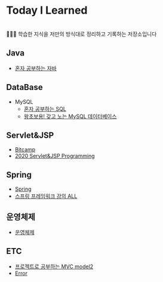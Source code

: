 # Today I Learned      
<br>
🙋🏻‍♂️ 학습한 지식을 저만의 방식대로 정리하고 기록하는 저장소입니다 

## Java
- [혼자 공부하는 자바](https://github.com/Jinuk93/TIL/blob/master/Java/Hon_Gong_Java/README.md)

## DataBase
- MySQL
  - [혼자 공부하는 SQL](https://github.com/Jinuk93/TIL/blob/master/DB/MySQL/Hon_Gong_SQL/docs/README.md)
  - [왕초보용! 갖고 노는 MySQL 데이터베이스](https://github.com/Jinuk93/TIL/blob/master/DB/MySQL/Yalco_MySQL/%EC%99%95%EC%B4%88%EB%B3%B4%EC%9A%A9%20%EA%B0%96%EA%B3%A0%EB%85%B8%EB%8A%94%20MySQL%20%EB%8D%B0%EC%9D%B4%ED%84%B0%EB%B2%A0%EC%9D%B4%EC%8A%A4.md)

## Servlet&JSP
  - [Bitcamp](https://github.com/Jinuk93/TIL/blob/master/JSP/Bitcamp/README.md)
  - [2020 Servlet&JSP Programming](https://github.com/Jinuk93/TIL/blob/master/JSP/2020%20Servlet%26JSP%20Programming/README.md)

## Spring
- [Spring](https://github.com/Jinuk93/TIL/blob/master/Spring/Spring/README.md)
- [스프링 프레임워크 강의 ALL](https://github.com/Jinuk93/TIL/blob/master/Spring/Spring%20Framework%20ALL/README.md)
  
## 운영체제
- [운영체제](https://github.com/Jinuk93/TIL/blob/master/OS/%EC%9A%B4%EC%98%81%EC%B2%B4%EC%A0%9C/README.md)

## ETC
- [프로젝트로 공부하는 MVC model2](https://github.com/Jinuk93/TIL/blob/master/ETC/MVC%20model2%20studying%20as%20a%20project.md)
- [Error](https://github.com/Jinuk93/TIL/blob/master/ETC/error/README.md)
